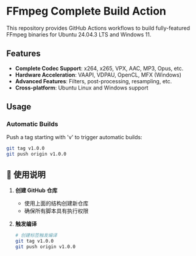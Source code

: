 # FFmpeg Complete Build Action

This repository provides GitHub Actions workflows to build fully-featured FFmpeg binaries for Ubuntu 24.04.3 LTS and Windows 11.

## Features

- **Complete Codec Support**: x264, x265, VPX, AAC, MP3, Opus, etc.
- **Hardware Acceleration**: VAAPI, VDPAU, OpenCL, MFX (Windows)
- **Advanced Features**: Filters, post-processing, resampling, etc.
- **Cross-platform**: Ubuntu Linux and Windows support

## Usage

### Automatic Builds
Push a tag starting with 'v' to trigger automatic builds:
```bash
git tag v1.0.0
git push origin v1.0.0
```
## 🚀 使用说明

1. **创建 GitHub 仓库**
   - 使用上面的结构创建新仓库
   - 确保所有脚本具有执行权限

2. **触发编译**

   ```bash
   # 创建标签触发编译
   git tag v1.0.0
   git push origin v1.0.0
   ```